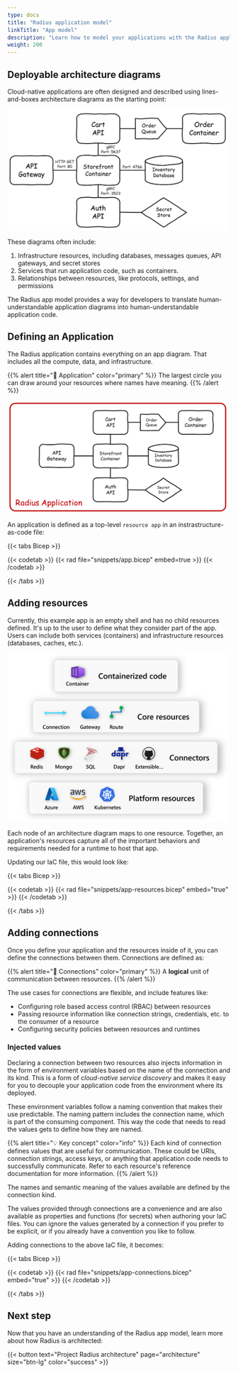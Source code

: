 ```yaml
---
type: docs
title: "Radius application model"
linkTitle: "App model"
description: "Learn how to model your applications with the Radius application model"
weight: 200
---
```


## Deployable architecture diagrams

Cloud-native applications are often designed and described using lines-and-boxes architecture diagrams as the starting point:

<img alt="Whiteboard diagram of an application and its components" src="app-diagram.png" width="500px" /><br />

These diagrams often include:

1. Infrastructure resources, including databases, messages queues, API gateways, and secret stores
1. Services that run application code, such as containers.
1. Relationships between resources, like protocols, settings, and permissions

The Radius app model provides a way for developers to translate human-understandable application diagrams into human-understandable application code.

## Defining an Application

The Radius application contains everything on an app diagram. That includes all the compute, data, and infrastructure.

{{% alert title="📄 Application" color="primary" %}}
The largest circle you can draw around your resources where names have meaning.
{{% /alert %}}

<img alt="Whiteboard diagram of an application and its components" src="radius-application.png" width="500px" /><br />

An application is defined as a top-level `resource app` in an instrastructure-as-code file:

{{< tabs Bicep >}}

{{< codetab >}}
{{< rad file="snippets/app.bicep" embed=true >}}
{{< /codetab >}}

{{< /tabs >}}

## Adding resources

Currently, this example app is an empty shell and has no child resources defined. It's up to the user to define what they consider part of the app. Users can include both services (containers) and infrastructure resources (databases, caches, etc.).

<img alt="Diagram of available Radius resources" src="resources.png" width="500px" /><br />

Each node of an architecture diagram maps to one resource. Together, an application's resources capture all of the important behaviors and requirements needed for a runtime to host that app.

Updating our IaC file, this would look like:

{{< tabs Bicep >}}

{{< codetab >}}
{{< rad file="snippets/app-resources.bicep" embed="true" >}}
{{< /codetab >}}

{{< /tabs >}}

## Adding connections

Once you define your application and the resources inside of it, you can define the connections between them. Connections are defined as:

{{% alert title="📄 Connections" color="primary" %}}
A **logical** unit of communication between resources.
{{% /alert %}}

The use cases for connections are flexible, and include features like: 

- Configuring role based access control (RBAC) between resources
- Passing resource information like connection strings, credentials, etc. to the consumer of a resource
- Configuring security policies between resources and runtimes

### Injected values

Declaring a connection between two resources also injects information in the form of environment variables based on the name of the connection and its kind. This is a form of *cloud-native service discovery* and makes it easy for you to decouple your application code from the environment where its deployed.

These environment variables follow a naming convention that makes their use predictable. The naming pattern includes the connection name, which is part of the consuming component. This way the code that needs to read the values gets to define how they are named.

{{% alert title="💡 Key concept" color="info" %}}
Each kind of connection defines values that are useful for communication. These could be URIs, connection strings, access keys, or anything that application code needs to successfully communicate. Refer to each resource's reference documentation for more information.
{{% /alert %}}

The names and semantic meaning of the values available are defined by the connection kind.

The values provided through connections are a convenience and are also available as properties and functions (for secrets) when authoring your IaC files. You can ignore the values generated by a connection if you prefer to be explicit, or if you already have a convention you like to follow.

Adding connections to the above IaC file, it becomes:

{{< tabs Bicep >}}

{{< codetab >}}
{{< rad file="snippets/app-connections.bicep" embed="true" >}}
{{< /codetab >}}

{{< /tabs >}}

## Next step

Now that you have an understanding of the Radius app model, learn more about how Radius is architected:

{{< button text="Project Radius architecture" page="architecture" size="btn-lg" color="success" >}}